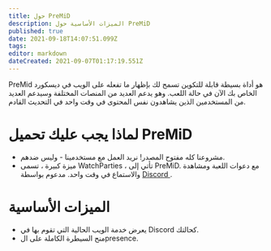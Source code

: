 ```yaml
---
title: حول PreMiD
description: الميزات الأساسية حول PreMiD
published: true
date: 2021-09-18T14:07:51.099Z
tags:
editor: markdown
dateCreated: 2021-09-07T01:17:19.551Z
---
```


PreMid هو أداة بسيطة قابلة للتكوين تسمح لك بإظهار ما تفعله على الويب في ديسكورد الخاص بك الآن في حالة اللعب. وهو يدعم العديد من المنصات المختلفة وسيدعم العديد من المستخدمين الذين يشاهدون نفس المحتوى في وقت واحد في التحديث القادم.

# لماذا يجب عليك تحميل PreMiD
- مشروعنا كله مفتوح المصدر! نريد العمل مع مستخدمينا - وليس ضدهم.
- ميزة كبيرة ، تسمى WatchParties ، تأتي إلى PreMiD. مع دعوات اللعبة ومشاهدة والاستماع في وقت واحد. مدعوم بواسطة [ Discord ](https://discordapp.com/).

# الميزات الأساسية
- يعرض خدمة الويب الحالية التي تقوم بها في Discord كحالتك.
- منح السيطرة الكاملة على الpresence.